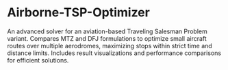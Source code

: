 # Airborne-TSP-Optimizer
An advanced solver for an aviation-based Traveling Salesman Problem variant. Compares MTZ and DFJ formulations to optimize small aircraft routes over multiple aerodromes, maximizing stops within strict time and distance limits. Includes result visualizations and performance comparisons for efficient solutions.
